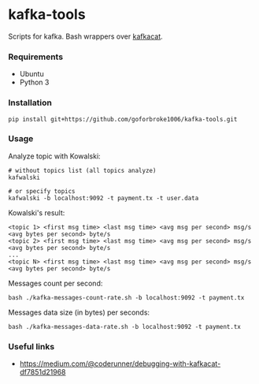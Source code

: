 # kafka-tools

Scripts for kafka. Bash wrappers over [kafkacat](https://github.com/edenhill/kcat).

### Requirements

* Ubuntu
* Python 3

### Installation

```shell
pip install git+https://github.com/goforbroke1006/kafka-tools.git
```

### Usage

Analyze topic with Kowalski:

```shell
# without topics list (all topics analyze)
kafwalski
```

```shell
# or specify topics
kafwalski -b localhost:9092 -t payment.tx -t user.data
```

Kowalski's result:

```text
<topic 1> <first msg time> <last msg time> <avg msg per second> msg/s <avg bytes per second> byte/s
<topic 2> <first msg time> <last msg time> <avg msg per second> msg/s <avg bytes per second> byte/s
...
<topic N> <first msg time> <last msg time> <avg msg per second> msg/s <avg bytes per second> byte/s

```

Messages count per second:

```shell
bash ./kafka-messages-count-rate.sh -b localhost:9092 -t payment.tx
```

Messages data size (in bytes) per seconds:

```shell
bash ./kafka-messages-data-rate.sh -b localhost:9092 -t payment.tx
```

### Useful links

* https://medium.com/@coderunner/debugging-with-kafkacat-df7851d21968
